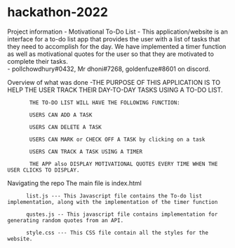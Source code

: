 # hackathon-2022
Project information
           - Motivational To-Do List
           - This application/website is an interface for a to-do list app that provides the user with a list of tasks that they need to accomplish for the day. We have      implemented a timer function as well as motivational quotes for the user so that they are motivated to complete their tasks.   
           - pollchowdhury#0432, Mr dhoni#7268, goldenfuze#8601 on discord.
           
Overview of what was done
           -THE PURPOSE OF THIS APPLICATION IS TO HELP THE USER TRACK THEIR DAY-TO-DAY TASKS USING A TO-DO LIST. 
           
           THE TO-DO LIST WILL HAVE THE FOLLOWING FUNCTION:​

           USERS CAN ADD A TASK ​ 

           USERS CAN DELETE A TASK​

           USERS CAN MARK or CHECK OFF A TASK by clicking on a task ​

           USERS CAN TRACK A TASK USING A TIMER​

           THE APP also DISPLAY MOTIVATIONAL QUOTES EVERY TIME WHEN THE USER CLICKS TO DISPLAY.​
           
           
Navigating the repo
          The main file is index.html
          
          list.js --- This Javascript file contains the To-do list implementation, along with the implementation of the timer function
          
          qustes.js -- This javascript file contains implementation for generating random quotes from an API.
          
          style.css --- This CSS file contain all the styles for the website.
          
